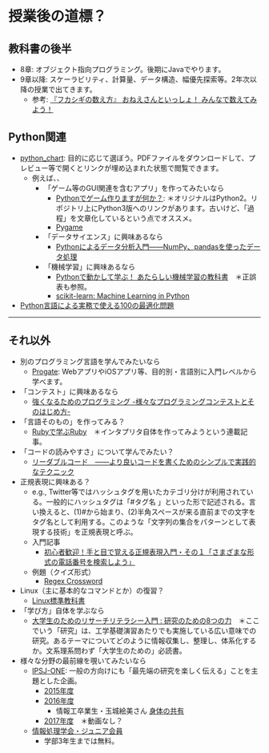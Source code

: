 # 授業後の道標？
## 教科書の後半
- 8章: オブジェクト指向プログラミング。後期にJavaでやります。
- 9章以降: スケーラビリティ、計算量、データ構造、幅優先探索等。2年次以降の授業で出てきます。
  - 参考: [『フカシギの数え方』 おねえさんといっしょ！ みんなで数えてみよう！](https://www.youtube.com/watch?v=Q4gTV4r0zRs)

## Python関連
- [python_chart](https://github.com/naltoma/python_chart): 目的に応じて選ぼう。PDFファイルをダウンロードして、プレビュー等で開くとリンクが埋め込まれた状態で閲覧できます。
  - 例えば、、
    - 「ゲーム等のGUI関連を含むアプリ」を作ってみたいなら
      - [Pythonでゲーム作りますが何か？](http://aidiary.hatenablog.com/entry/20080507/1269694935): ＊オリジナルはPython2。リポジトリ上にPython3版へのリンクがあります。古いけど、「過程」を文章化しているという点でオススメ。
      - [Pygame](http://www.pygame.org/news.html)
    - 「データサイエンス」に興味あるなら
      - [Pythonによるデータ分析入門――NumPy、pandasを使ったデータ処理](https://www.oreilly.co.jp/books/9784873116556/)
    - 「機械学習」に興味あるなら
      - [Pythonで動かして学ぶ！ あたらしい機械学習の教科書](https://www.shoeisha.co.jp/book/detail/9784798144986)　＊正誤表も参照。
      - [scikit-learn: Machine Learning in Python](http://scikit-learn.org/stable/)
- [Python言語による実務で使える100の最適化問題](https://mikiokubo.github.io/opt100/)

---
## それ以外
- 別のプログラミング言語を学んでみたいなら
  - [Progate](https://prog-8.com/): WebアプリやiOSアプリ等、目的別・言語別に入門レベルから学べます。
- 「コンテスト」に興味あるなら
  - [強くなるためのプログラミング -様々なプログラミングコンテストとそのはじめ方-](http://cocodrips.hateblo.jp/entry/2015/10/11/114212)
- 「言語そのもの」を作ってみる？
  - [Rubyで学ぶRuby](http://ascii.jp/elem/000/001/230/1230449/)　＊インタプリタ自体を作ってみようという連載記事。
- 「コードの読みやすさ」について学んでみたい？
  - [リーダブルコード　――より良いコードを書くためのシンプルで実践的なテクニック](https://www.oreilly.co.jp/books/9784873115658/)
- 正規表現に興味ある？
  - e.g., Twitter等ではハッシュタグを用いたカテゴリ分けが利用されている。一般的にハッシュタグは「#タグ名 」といった形で記述される。言い換えると、(1)#から始まり、(2)半角スペースが来る直前までの文字をタグ名として利用する。このような「文字列の集合をパターンとして表現する技術」を正規表現と呼ぶ。
  - 入門記事
    - [初心者歓迎！手と目で覚える正規表現入門・その１「さまざまな形式の電話番号を検索しよう」](http://qiita.com/jnchito/items/893c887fbf19e17d3ff9)
  - 例題（クイズ形式）
    - [Regex Cross­word](https://regexcrossword.com/)
- Linux（主に基本的なコマンドとか）の復習？
  - [Linux標準教科書](http://www.lpi.or.jp/linuxtext/text.shtml)
- 「学び方」自体を学ぶなら
  - [大学生のためのリサーチリテラシー入門 : 研究のための8つの力](https://www.amazon.co.jp/大学生のためのリサーチリテラシー入門-研究のための８つの力-山田-剛史/dp/4623060454)　＊ここでいう「研究」は、工学基礎演習あたりでも実施している広い意味での研究。あるテーマについてどのように情報収集し、整理し、体系化するか。文系理系問わず「大学生のための」必読書。
- 様々な分野の最前線を覗いてみたいなら
  - [IPSJ-ONE](http://ipsj-one.org): 一般の方向けにも「最先端の研究を楽しく伝える」ことを主題とした企画。
    - [2015年度](http://ipsj-one.org/2015/)
    - [2016年度](http://ipsj-one.org/2016/)
      - 情報工卒業生・玉城絵美さん [身体の共有](http://ipsj-one.org/2016/videos/5_tamaki_fs.mp4)
    - [2017年度](http://ipsj-one.org/2017/)　＊動画なし？
  - [情報処理学会・ジュニア会員](https://www.ipsj.or.jp/nyukai_kojin.html)
    - 学部3年生までは無料。
